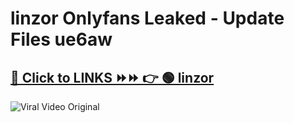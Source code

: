 
 # linzor Onlyfans Leaked - Update Files ue6aw

## <h2><a href="https://clipsfans.com/linzor&ref=git">🔗 Click to LINKS ⏩⏩ 👉 🟢 linzor </a></h2>

<a href="https://clipsfans.com/linzor&ref=git" rel="nofollow" data-target="animated-image.originalLink"><img src="https://i.ibb.co.com/xMMVF88/686577567.gif" alt="Viral Video Original" style="max-width: 100%; display: inline-block;" data-target="animated-image.originalImage"></a>

